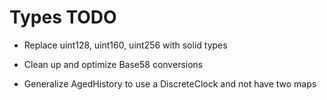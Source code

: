 # Types TODO

- Replace uint128, uint160, uint256 with solid types

- Clean up and optimize Base58 conversions

- Generalize AgedHistory to use a DiscreteClock and not have two maps
